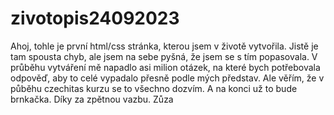 # zivotopis24092023

Ahoj, 
tohle je první html/css stránka, kterou jsem v životě vytvořila. Jistě je tam spousta chyb, ale jsem na sebe pyšná, že jsem se s tím popasovala.
V průběhu vytváření mě napadlo asi milion otázek, na které bych potřebovala odpověď, aby to celé vypadalo přesně podle mých představ. Ale věřím, že v půběhu czechitas kurzu se to všechno dozvím. A na konci už to bude brnkačka.
Díky za zpětnou vazbu.
Zůza
